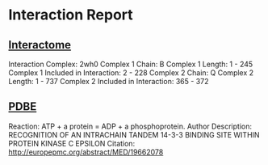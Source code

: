 
# Interaction Report
## [Interactome](http://interactome3d.irbbarcelona.org/interaction.php?ids=P63104;Q02156&dataset=human&rs=True&connect=1)
Interaction Complex: 2wh0
Complex 1 Chain: B
Complex 1 Length: 1 - 245
Complex 1 Included in Interaction: 2 - 228
Complex 2 Chain: Q
Complex 2 Length: 1 - 737
Complex 2 Included in Interaction: 365 - 372
## [PDBE](http://www.ebi.ac.uk/pdbe/entry/pdb/2wh0)
Reaction: ATP + a protein = ADP + a phosphoprotein.
Author Description: RECOGNITION OF AN INTRACHAIN TANDEM 14-3-3 BINDING SITE WITHIN PROTEIN KINASE C EPSILON
Citation: http://europepmc.org/abstract/MED/19662078